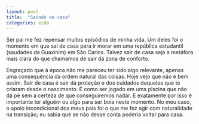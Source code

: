 ```yaml
---
layout: post
title:  "Saindo de casa"
categories: vida
---
```


Ser pai me fez repensar muitos episódios de minha vida. Um deles foi o momento em que saí de casa para ir morar em uma república estudantil (saudades da Guaxinim) em São Carlos. Talvez sair de casa seja a metáfora mais clara do que chamamos de sair da zona de conforto.

Engraçado que à época não me pareceu ter sido algo relevante, apenas uma consequência da ordem natural das coisas. Hoje vejo que não é bem assim. Sair de casa é sair da proteção e dos cuidados daqueles que te criaram desde o nascimento. É como ser jogado em uma piscina que não dá pé sem a certeza de que conseguiremos nadar. E exatamente por isso é importante ter alguém ou algo para ser boia neste momento. No meu caso, o apoio incondicional dos meus pais foi o que me fez agir com naturalidade na transição; eu sabia que se não desse conta poderia voltar para casa.
